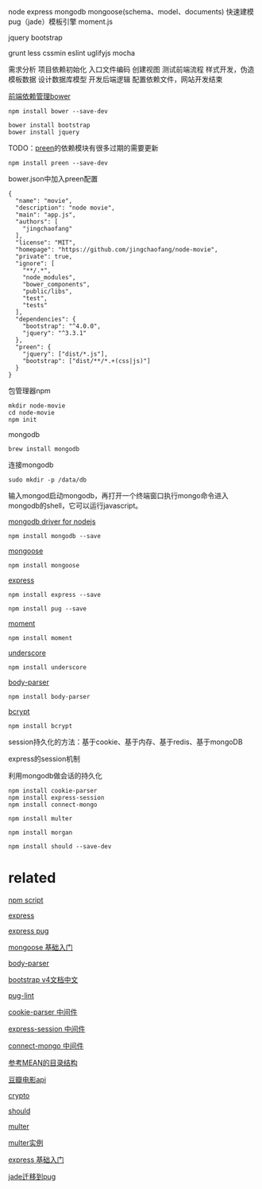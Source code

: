 node
express
mongodb
mongoose(schema、model、documents) 快速建模
pug（jade）模板引擎
moment.js

jquery
bootstrap

grunt
less cssmin
eslint uglifyjs
mocha

需求分析
项目依赖初始化
入口文件编码
创建视图
测试前端流程
样式开发，伪造模板数据
设计数据库模型
开发后端逻辑
配置依赖文件，网站开发结束


[前端依赖管理bower](https://bower.io/)

```
npm install bower --save-dev
```

```
bower install bootstrap
bower install jquery
```

TODO：[preen](https://github.com/BradDenver/Preen)的依赖模块有很多过期的需要更新
```
npm install preen --save-dev
```

bower.json中加入preen配置
```
{
  "name": "movie",
  "description": "node movie",
  "main": "app.js",
  "authors": [
    "jingchaofang"
  ],
  "license": "MIT",
  "homepage": "https://github.com/jingchaofang/node-movie",
  "private": true,
  "ignore": [
    "**/.*",
    "node_modules",
    "bower_components",
    "public/libs",
    "test",
    "tests"
  ],
  "dependencies": {
    "bootstrap": "^4.0.0",
    "jquery": "^3.3.1"
  },
  "preen": {
    "jquery": ["dist/*.js"],
    "bootstrap": ["dist/**/*.+(css|js)"]
  }
}
```

包管理器npm

```
mkdir node-movie
cd node-movie
npm init
```

mongodb

```
brew install mongodb
```

连接mongodb
```
sudo mkdir -p /data/db
```
输入mongod启动mongodb，再打开一个终端窗口执行mongo命令进入mongodb的shell，它可以运行javascript。

[mongodb driver for nodejs](https://github.com/mongodb/node-mongodb-native)

```
npm install mongodb --save
```

[mongoose](https://github.com/Automattic/mongoose)

```
npm install mongoose
```

[express](https://github.com/expressjs/express)

```
npm install express --save
```

```
npm install pug --save
```

[moment](https://github.com/moment/moment)

```
npm install moment
```

[underscore](https://github.com/jashkenas/underscore)

```
npm install underscore
```

[body-parser](https://github.com/expressjs/body-parser)

```
npm install body-parser
```

[bcrypt](https://github.com/kelektiv/node.bcrypt.js)

```
npm install bcrypt
```

session持久化的方法：基于cookie、基于内存、基于redis、基于mongoDB

express的session机制

利用mongodb做会话的持久化

```
npm install cookie-parser
npm install express-session
npm install connect-mongo
```

```
npm install multer
```

```
npm install morgan
```

```
npm install should --save-dev
```

# related

[npm script](http://www.ruanyifeng.com/blog/2016/10/npm_scripts.html)

[express](https://expressjs.com/)

[express pug](https://expressjs.com/en/guide/using-template-engines.html)

[mongoose 基础入门](https://www.cnblogs.com/xiaohuochai/p/7215067.html?utm_source=itdadao&utm_medium=referral)

[body-parser](http://blog.csdn.net/yanyang1116/article/details/54847560)

[bootstrap v4文档中文](https://v4.bootcss.com/)

[pug-lint](https://www.npmjs.com/package/pug-lint)

[cookie-parser 中间件](https://github.com/expressjs/cookie-parser)

[express-session 中间件](https://github.com/expressjs/session)

[connect-mongo 中间件](https://github.com/jdesboeufs/connect-mongo)

[参考MEAN的目录结构](https://github.com/linnovate/mean)

[豆瓣电影api](https://developers.douban.com/wiki/?title=api_v2)

[crypto](https://nodejs.org/dist/latest-v8.x/docs/api/crypto.html)

[should](https://github.com/shouldjs/should.js)

[multer](https://github.com/expressjs/multer)

[multer实例](https://www.cnblogs.com/chyingp/p/express-multer-file-upload.html)

[express 基础入门](http://www.runoob.com/nodejs/nodejs-express-framework.html)

[jade迁移到pug](https://pug.bootcss.com/api/migration-v2.html)
